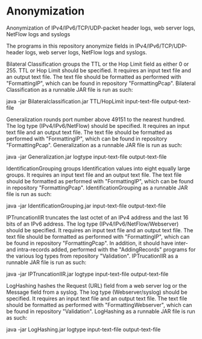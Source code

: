 # Anonymization
Anonymization of IPv4/IPv6/TCP/UDP-packet header logs, web server logs, NetFlow logs and syslogs

The programs in this repository anonymize fields in IPv4/IPv6/TCP/UDP-header logs, web server logs, NetFlow logs and syslogs.

Bilateral Classification groups the TTL or the Hop Limit field as either 0 or 255. TTL or Hop Limit should be specified.
It requires an input text file and an output text file. The text file should be formatted as performed with "FormattingIP", 
which can be found in repository "FormattingPcap". Bilateral Classification as a runnable JAR file is run as such:

java -jar Bilateralclassification.jar TTL/HopLimit input-text-file output-text-file

Generalization rounds port number above 49151 to the nearest hundred. The log type (IPv4/IPv6/NetFlow) should be specified.
It requires an input text file and an output text file. The text file should be formatted as performed with "FormattingIP",
which can be found in repository "FormattingPcap". Generalization as a runnable JAR file is run as such:

java -jar Generalization.jar logtype input-text-file output-text-file

IdentificationGrouping groups Identification values into eight equally large groups. It requires an input text file and an output text file. 
The text file should be formatted as performed with "FormattingIP", which can be found in repository "FormattingPcap". 
IdentificationGrouping as a runnable JAR file is run as such:

java -jar IdentificationGrouping.jar input-text-file output-text-file

IPTruncationIIR truncates the last octet of an IPv4 address and the last 16 bits of an IPv6 address. 
The log type (IPv4/IPv6/NetFlow/Webserver) should be specified. It requires an input text file and an output text file.
The text file should be formatted as performed with "FormattingIP", which can be found in repository "FormattingPcap". In addition,
it should have inter- and intra-records added, performed with the "AddingRecords" programs for the various log types 
from repository "Validation". IPTrucationIIR as a runnable JAR file is run as such:

java -jar IPTruncationIIR.jar logtype input-text-file output-text-file

LogHashing hashes the Request (URL) field from a web server log or the Message field from a syslog. The log type (Webserver/syslog) 
should be specified. It requires an input text file and an output text file. The text file should be formatted as 
performed with "FormattingWebserver", which can be found in repository "Validation". 
LogHashing as a runnable JAR file is run as such:

java -jar LogHashing.jar logtype input-text-file output-text-file
